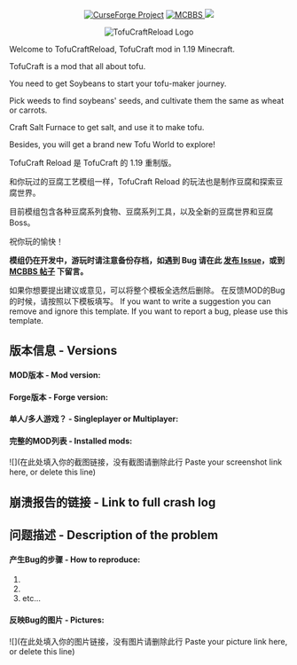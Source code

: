 <p align="center">
<a href="https://www.curseforge.com/minecraft/mc-mods/tofucraftreload"><img src="https://i.imgur.com/A4GtY37.png" alt="CurseForge Project"/></a>
<a href="https://www.mcbbs.net/thread-728674-1-1.html"><img src="https://i.imgur.com/tPInEIv.png" alt="MCBBS"/> </a>
<img src="https://i.imgur.com/67omSJs.png"/>
<div align=center><img src="https://i.imgur.com/ofYHpTk.png" alt="TofuCraftReload Logo"/></div>
</p>

Welcome to TofuCraftReload, TofuCraft mod in 1.19 Minecraft.

TofuCraft is a mod that all about tofu.

You need to get Soybeans to start your tofu-maker journey.

Pick weeds to find soybeans' seeds, and cultivate them the same as wheat or carrots.

Craft Salt Furnace to get salt, and use it to make tofu.

Besides, you will get a brand new Tofu World to explore!

TofuCraft Reload 是 TofuCraft 的 1.19 重制版。

和你玩过的豆腐工艺模组一样，TofuCraft Reload 的玩法也是制作豆腐和探索豆腐世界。

目前模组包含各种豆腐系列食物、豆腐系列工具，以及全新的豆腐世界和豆腐 Boss。

祝你玩的愉快！

**模组仍在开发中，游玩时请注意备份存档，如遇到 Bug 请在此 [发布 Issue](https://github.com/0999312/TofuCraftReload/issues)，或到 [MCBBS 帖子](https://www.mcbbs.net/thread-728674-1-1.html) 下留言。**

如果你想要提出建议或意见，可以将整个模板全选然后删除。
在反馈MOD的Bug的时候，请按照以下模板填写。
If you want to write a suggestion you can remove and ignore this template.
If you want to report a bug, please use this template.

## 版本信息 - Versions
#### MOD版本 - Mod version:
<!-- MOD的版本号填在下方的空行里
Add Mod version you are using below -->


#### Forge版本 - Forge version:
<!-- Forge的版本号填在下方的空行里
Add the Forge version you are using below -->


#### 单人/多人游戏？ - Singleplayer or Multiplayer:
<!-- Bug发生在单机游戏中还是服务器上？如果是服务器，请指明你使用的服务端(原版Forge, Catserver, Sponge或其他)，填在下方的空行里
Whether the problem happens in Singleplayer or Multiplayer, and if it happens in Multiplayer also include which server is used (Vanilla, Catserver, Sponge etc.) -->


#### 完整的MOD列表 - Installed mods:
<!-- 把你安装的全部MOD的名称列在下方的空行处。如果MOD过多，可以截图整个mods文件夹内容，并上传截图到图床，如 https://im.sb/ ,最后将图片链接附在下面。
如果你游玩的是网络上可以公开发布的整合包，请附上整合包的下载链接供我们进行测试。
Include a list of *all* mods you have installed (if it's a big list, please take a screenshot of your .minecraft\mods folder, or make a text file containing the list somewhere. Then upload it, and add the link below). 
Additionally if you are using a public mod pack include a link to that mod pack so that we can try to reproduce the problem ourselves. -->
![](在此处填入你的截图链接，没有截图请删除此行 Paste your screenshot link here, or delete this line)

## 崩溃报告的链接 - Link to full crash log
<!-- 如果不是游戏崩溃类型的Bug可跳过此项。游戏崩溃的话，找到.minecraft\crash-reports文件夹，将最新的一个TXT文件上传，然后将链接粘贴到下方空行处。
推荐的上传方式是 https://paste.ubuntu.com/
If the problem isn't about a crash you can remove or ignore this section. 
Please do not directly copy&paste the crash log here, but instead upload it somewhere and then add the link below. You could for example use https://paste.ubuntu.com/ to upload your log. -->



## 问题描述 - Description of the problem
#### 产生Bug的步骤 - How to reproduce:
<!-- 描述一下产生这个Bug的步骤，你可以先在游戏里试一下
Describe the steps to reproduce the problem -->

1.
2.
3. etc...

#### 反映Bug的图片 - Pictures:
<!-- 如果是截图，可上传至 https://im.sb/ ; 如果是视频，可以考虑转码成10M以内的GIF动图然后上传至 https://upload.cc/ 
If you want to include pictures you can upload them somewhere and then include them by adding "![](http://your-picture-link-goes-here.jpg)" below -->
![](在此处填入你的图片链接，没有图片请删除此行 Paste your picture link here, or delete this line)
